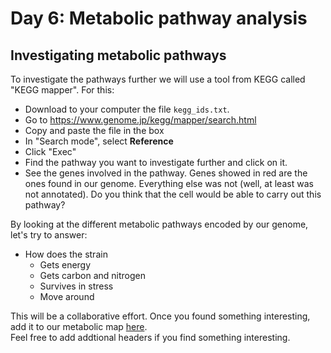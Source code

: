 # Day 6: Metabolic pathway analysis

## Investigating metabolic pathways

To investigate the pathways further we will use a tool from KEGG called "KEGG mapper". For this:

* Download to your computer the file `kegg_ids.txt`.
* Go to https://www.genome.jp/kegg/mapper/search.html
* Copy and paste the file in the box
* In "Search mode", select **Reference**
* Click "Exec"
* Find the pathway you want to investigate further and click on it.
* See the genes involved in the pathway. Genes showed in red are the ones found in our genome. Everything else was not (well, at least was not annotated). Do you think that the cell would be able to carry out this pathway?

By looking at the different metabolic pathways encoded by our genome, let's try to answer:

* How does the strain
  * Gets energy
  * Gets carbon and nitrogen
  * Survives in stress
  * Move around

This will be a collaborative effort. Once you found something interesting, add it to our metabolic map [here](https://docs.google.com/presentation/d/1YgfunCfAhrPy1pcNvLfgUGHzgj_fYwcIyQ88bVbcv8I/edit?usp=sharing).  
Feel free to add addtional headers if you find something interesting.
